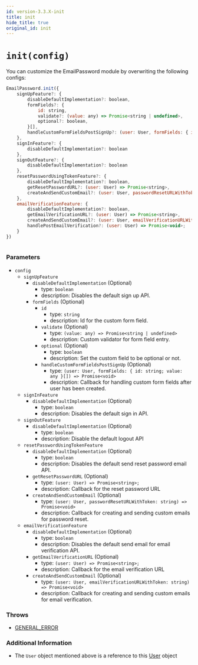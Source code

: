 ```yaml
---
id: version-3.3.X-init
title: init
hide_title: true
original_id: init
---
```


# ``init(config)``
You can customize the EmailPassword module by overwriting the following configs:


```js
EmailPassword.init({
    signUpFeature?: {
        disableDefaultImplementation?: boolean,
        formFields?: {
            id: string,
            validate?: (value: any) => Promise<string | undefined>,
            optional?: boolean,
        }[],
        handleCustomFormFieldsPostSignUp?: (user: User, formFields: { id: string; value: any }[]) => Promise<void>
    },
    signInFeature?: {
        disableDefaultImplementation?: boolean
    },
    signOutFeature?: {
        disableDefaultImplementation?: boolean
    },
    resetPasswordUsingTokenFeature?: {
        disableDefaultImplementation?: boolean,
        getResetPasswordURL?: (user: User) => Promise<string>,
        createAndSendCustomEmail?: (user: User, passwordResetURLWithToken: string) => Promise<void>
    },
    emailVerificationFeature: {
        disableDefaultImplementation?: boolean,
        getEmailVerificationURL?: (user: User) => Promise<string>,
        createAndSendCustomEmail?: (user: User, emailVerificationURLWithToken: string) => Promise<void>,
        handlePostEmailVerification?: (user: User) => Promise<void>;
    }
})
        
```

### Parameters
- ``config``
  - ``signUpFeature``
    - ``disableDefaultImplementation`` (Optional)
      - type: ``boolean``
      - description: Disables the default sign up API.
    - ``formFields`` (Optional)
      - ``id``
        - type: ``string``
        - description: Id for the custom form field.
      - ``validate`` (Optional)
        - type: ``(value: any) => Promise<string | undefined>``
        - description: Custom validator for form field entry.
      - ``optional`` (Optional)
        - type: ``boolean``
        - description: Set the custom field to be optional or not.
      - ``handleCustomFormFieldsPostSignUp`` (Optional)
        - type: ``(user: User, formFields: { id: string; value: any }[]) => Promise<void>``
        - description: Callback for handling custom form fields after user has been created.
  - ``signInFeature``
    - ``disableDefaultImplementation`` (Optional)
      - type: ``boolean``
      - description: Disables the default sign in API.
  - ``signOutFeature``
    - ``disableDefaultImplementation`` (Optional)
      - type: ``boolean``
      - description: Disable the default logout API
  - ``resetPasswordUsingTokenFeature``
    - ``disableDefaultImplementation`` (Optional)
      - type: ``boolean``
      - description: Disables the default send reset password email API.
    - ``getResetPasswordURL`` (Optional)
      - type: ``(user: User) => Promise<string>;``
      - description: Callback for the reset password URL
    - ``createAndSendCustomEmail`` (Optional)
      - type: ``(user: User, passwordResetURLWithToken: string) => Promise<void>`` 
      - description: Callback for creating and sending custom emails for password reset.
  - ``emailVerificationFeature``
    - ``disableDefaultImplementation`` (Optional)
      - type: ``boolean``
      - description: Disables the default send email for email verification API.
    - ``getEmailVerificationURL`` (Optional)
      - type: ``(user: User) => Promise<string>;``
      - description: Callback for the email verification URL
    - ``createAndSendCustomEmail`` (Optional)
      - type: ``(user: User, emailVerificationURLWithToken: string) => Promise<void>`` 
      - description: Callback for creating and sending custom emails for email verification.

### Throws
- [GENERAL_ERROR](./../errors/general_error)

### Additional Information
- The ``User`` object mentioned above is a reference to this [User](https://github.com/supertokens/core-driver-interface/wiki#user) object

